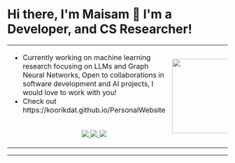 # Hi there, I'm Maisam 👋 I'm a Developer, and CS Researcher!

<table>
  <tr>
    <td>
      <ul>
        <li> Currently working on machine learning research focusing on LLMs and Graph Neural Networks, Open to               collaborations in software development and AI projects, I would love to work with you!</li>
        <li> Check out https://koorikdat.github.io/PersonalWebsite  </li>
        <br>
        <p align="center">
            </a>
            <a href="https://www.linkedin.com/in/maisam-anjum/">
              <img src="https://img.shields.io/badge/LinkedIn-0077B5?style=for-the-badge&logo=linkedin&logoColor=white"/>
            </a>
            <a href="https://www.instagram.com/koorikdat/">
              <img src="https://img.shields.io/badge/Instagram-E4405F?style=for-the-badge&logo=instagram&logoColor=white"/>
            </a>
            <a href="https://discordapp.com/users/koorikdat">
              <img src="https://img.shields.io/badge/Discord-5865F2?style=for-the-badge&logo=discord&logoColor=white"/>
            </a>
          </p> 
      </ul>
    </td>
    <td>
      <img src="https://media3.giphy.com/media/v1.Y2lkPTc5MGI3NjExazM2Z205eGV3aTFsZ29sbWtjOXh3aG90bnpqMmVibWNtc2t4bWg3NCZlcD12MV9pbnRlcm5hbF9naWZfYnlfaWQmY3Q9Zw/E6jscXfv3AkWQ/giphy.gif" width="170"/>
    </td>
  </tr>
</table>

---




